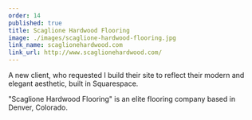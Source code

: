 ```yaml
---
order: 14
published: true
title: Scaglione Hardwood Flooring
image: ./images/scaglione-hardwood-flooring.jpg
link_name: scaglionehardwood.com
link_url: http://www.scaglionehardwood.com/
---
```


<p>
A new client, who requested I build their site to reflect their modern and elegant aesthetic, built in Squarespace.
</p>

<p>
"Scaglione Hardwood Flooring" is an elite flooring company based in Denver, Colorado.
</p>
